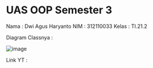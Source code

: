 # UAS OOP Semester 3

Nama : Dwi Agus Haryanto
NIM : 312110033
Kelas : TI.21.2


Diagram Classnya :

![image](https://user-images.githubusercontent.com/31887335/212472633-c0e292c7-1c9c-4d84-880b-544f130ab700.png)


Link YT :
